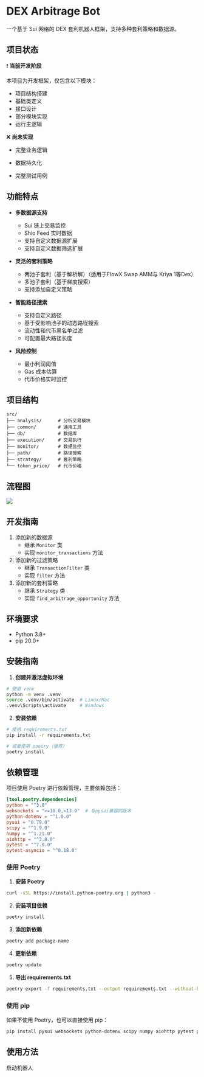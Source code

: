 # DEX Arbitrage Bot

一个基于 Sui 网络的 DEX 套利机器人框架，支持多种套利策略和数据源。



## 项目状态 

❗️ ****当前开发阶段****   

本项目为开发框架，仅包含以下模块：

- 项目结构搭建 
- 基础类定义 
- 接口设计
- 部分模块实现
- 运行主逻辑

❌ ****尚未实现****   

- 完整业务逻辑 

- 数据持久化 

- 完整测试用例

  

## 功能特点

- **多数据源支持**
  - Sui 链上交易监控
  - Shio Feed 实时数据
  - 支持自定义数据源扩展
  - 支持自定义数据筛选扩展

- **灵活的套利策略**
  - 两池子套利（基于解析解）（适用于FlowX Swap AMM与 Kriya 1等Dex）
  - 多池子套利（基于梯度搜索）
  - 支持添加自定义策略

- **智能路径搜索**
  - 支持自定义路径
  - 基于受影响池子的动态路径搜索
  - 流动性和代币黑名单过滤
  - 可配置最大路径长度

- **风险控制**
  - 最小利润阈值
  - Gas 成本估算
  - 代币价格实时监控

## 项目结构

```text
src/
├── analysis/      # 分析交易模块
├── common/        # 通用工具
├── db/            # 数据库
├── execution/     # 交易执行
├── monitor/       # 数据监控
├── path/          # 路径搜索
├── strategy/      # 套利策略
└── token_price/   # 代币价格
```



## 流程图

[![](https://mermaid.ink/img/pako:eNp9U99v0kAc_1ea7kWTw6Ttk30wGXRQ3kzmk1ceCr2ORmhJf0SXZYkzRpnZhAU31C1ubrCpycaWGIeA-M_0ruy_sPRY6CThHpq7-3w-38-n37tbYwuWhliRXbHVSpF5IikmEw7Hy9MNhSW7l2T7ItjfIe_PFJbC47HIwZvG0O--83st8rFBCTkmkXjEJCHdG_19S_ot_OlbLibj4XLRsJg0QtqETUFkaoo54z667uDh6-DDIanW4-7JSJqCpFbHtT1ca-I_V7ixTa6O8Hk9ZpeKeBKkdchhm2wO7waSkvAe_Ufca9ynkaQYHG0sQdxu4up3WiY3L3FwvhfstnH1DflyJ_FSVCjNQb_bojEpMzdD4SE57uDeKakfBD-PZ1hpLqJlJpHIQc8ffI7jPMXnhaTnQzbPRl-34iEzkVTmYEZ1_MFlcNGMFZapsRzm6-8Er36Tk5dhQ-ME6iwLcJzr1-nNj61RZyNOECJCFlJnmmJuN_3-NTkazN6-x9Dvn-DuBsXDW-AP98fnyiQeRAmmzCw90dlbViipjiMhnanYRlm1VxndKJXEBf2hDhzXtp4hcUEQhMk88dzQ3KLIV178J3ZQwTK1qTyfnyPn7sjDJwQWeSCBDMjehojDSZACaQ6keSBzQA6_wtSNBWwZ2WXV0MK3uzZWKaxbRGWksGI41ZCueiV33LH1kKp6rrW8ahZY0bU9BFjb8laKrKirJSdceRVNdZFkqGHTy7eUimo-tazJcv0fU7SWrw?type=png)](https://mermaid-js.github.io/mermaid-live-editor/edit#pako:eNp9U99v0kAc_1ea7kWTw6Ttk30wGXRQ3kzmk1ceCr2ORmhJf0SXZYkzRpnZhAU31C1ubrCpycaWGIeA-M_0ruy_sPRY6CThHpq7-3w-38-n37tbYwuWhliRXbHVSpF5IikmEw7Hy9MNhSW7l2T7ItjfIe_PFJbC47HIwZvG0O--83st8rFBCTkmkXjEJCHdG_19S_ot_OlbLibj4XLRsJg0QtqETUFkaoo54z667uDh6-DDIanW4-7JSJqCpFbHtT1ca-I_V7ixTa6O8Hk9ZpeKeBKkdchhm2wO7waSkvAe_Ufca9ynkaQYHG0sQdxu4up3WiY3L3FwvhfstnH1DflyJ_FSVCjNQb_bojEpMzdD4SE57uDeKakfBD-PZ1hpLqJlJpHIQc8ffI7jPMXnhaTnQzbPRl-34iEzkVTmYEZ1_MFlcNGMFZapsRzm6-8Er36Tk5dhQ-ME6iwLcJzr1-nNj61RZyNOECJCFlJnmmJuN_3-NTkazN6-x9Dvn-DuBsXDW-AP98fnyiQeRAmmzCw90dlbViipjiMhnanYRlm1VxndKJXEBf2hDhzXtp4hcUEQhMk88dzQ3KLIV178J3ZQwTK1qTyfnyPn7sjDJwQWeSCBDMjehojDSZACaQ6keSBzQA6_wtSNBWwZ2WXV0MK3uzZWKaxbRGWksGI41ZCueiV33LH1kKp6rrW8ahZY0bU9BFjb8laKrKirJSdceRVNdZFkqGHTy7eUimo-tazJcv0fU7SWrw)


## 开发指南

1. 添加新的数据源
   - 继承 `Monitor` 类
   - 实现 `monitor_transactions` 方法
2. 添加新的过滤策略
   - 继承 `TransactionFilter` 类
   - 实现 `filter` 方法
3. 添加新的套利策略
   - 继承 `Strategy` 类
   - 实现 `find_arbitrage_opportunity` 方法



## 环境要求

- Python 3.8+
- pip 20.0+

## 安装指南

1. **创建并激活虚拟环境**

```bash
# 使用 venv
python -m venv .venv
source .venv/bin/activate  # Linux/Mac
.venv\Scripts\activate     # Windows
```

2. **安装依赖**

```bash
# 使用 requirements.txt
pip install -r requirements.txt

# 或者使用 poetry（推荐）
poetry install
```


## 依赖管理

项目使用 Poetry 进行依赖管理，主要依赖包括：

```toml
[tool.poetry.dependencies]
python = "^3.8"
websockets = ">=10.0,<13.0"  # 与pysui兼容的版本
python-dotenv = "^1.0.0"
pysui = "0.79.0" 
scipy = "^1.9.0"
numpy = "^1.21.0"
aiohttp = "^3.8.0"
pytest = "^7.0.0"
pytest-asyncio = "^0.18.0"
```

### 使用 Poetry

1. **安装 Poetry**
```bash
curl -sSL https://install.python-poetry.org | python3 -
```

2. **安装项目依赖**
```bash
poetry install
```

3. **添加新依赖**
```bash
poetry add package-name
```

4. **更新依赖**
```bash
poetry update
```

5. **导出 requirements.txt**
```bash
poetry export -f requirements.txt --output requirements.txt --without-hashes
```

### 使用 pip

如果不使用 Poetry，也可以直接使用 pip：

```bash
pip install pysui websockets python-dotenv scipy numpy aiohttp pytest pytest-asyncio
```

## 使用方法

启动机器人

```
